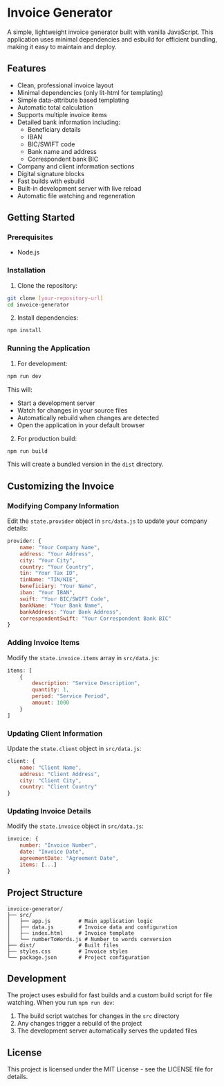 # Invoice Generator

A simple, lightweight invoice generator built with vanilla JavaScript. This application uses minimal dependencies and esbuild for efficient bundling, making it easy to maintain and deploy.

## Features

- Clean, professional invoice layout
- Minimal dependencies (only lit-html for templating)
- Simple data-attribute based templating
- Automatic total calculation
- Supports multiple invoice items
- Detailed bank information including:
  - Beneficiary details
  - IBAN
  - BIC/SWIFT code
  - Bank name and address
  - Correspondent bank BIC
- Company and client information sections
- Digital signature blocks
- Fast builds with esbuild
- Built-in development server with live reload
- Automatic file watching and regeneration

## Getting Started

### Prerequisites

- Node.js

### Installation

1. Clone the repository:
```bash
git clone [your-repository-url]
cd invoice-generator
```

2. Install dependencies:
```bash
npm install
```

### Running the Application

1. For development:
```bash
npm run dev
```
This will:
- Start a development server
- Watch for changes in your source files
- Automatically rebuild when changes are detected
- Open the application in your default browser

2. For production build:
```bash
npm run build
```
This will create a bundled version in the `dist` directory.

## Customizing the Invoice

### Modifying Company Information

Edit the `state.provider` object in `src/data.js` to update your company details:

```javascript
provider: {
    name: "Your Company Name",
    address: "Your Address",
    city: "Your City",
    country: "Your Country",
    tin: "Your Tax ID",
    tinName: "TIN/NIE",
    beneficiary: "Your Name",
    iban: "Your IBAN",
    swift: "Your BIC/SWIFT Code",
    bankName: "Your Bank Name",
    bankAddress: "Your Bank Address",
    correspondentSwift: "Your Correspondent Bank BIC"
}
```

### Adding Invoice Items

Modify the `state.invoice.items` array in `src/data.js`:

```javascript
items: [
    {
        description: "Service Description",
        quantity: 1,
        period: "Service Period",
        amount: 1000
    }
]
```

### Updating Client Information

Update the `state.client` object in `src/data.js`:

```javascript
client: {
    name: "Client Name",
    address: "Client Address",
    city: "Client City",
    country: "Client Country"
}
```

### Updating Invoice Details

Modify the `state.invoice` object in `src/data.js`:

```javascript
invoice: {
    number: "Invoice Number",
    date: "Invoice Date",
    agreementDate: "Agreement Date",
    items: [...]
}
```

## Project Structure

```
invoice-generator/
├── src/
│   ├── app.js         # Main application logic
│   ├── data.js        # Invoice data and configuration
│   ├── index.html     # Invoice template
│   └── numberToWords.js # Number to words conversion
├── dist/              # Built files
├── styles.css         # Invoice styles
└── package.json       # Project configuration
```

## Development

The project uses esbuild for fast builds and a custom build script for file watching. When you run `npm run dev`:

1. The build script watches for changes in the `src` directory
2. Any changes trigger a rebuild of the project
3. The development server automatically serves the updated files

## License

This project is licensed under the MIT License - see the LICENSE file for details.

